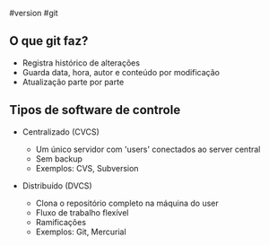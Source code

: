 #version #git 

## O que git faz?
- Registra histórico de alterações 
- Guarda data, hora, autor e conteúdo por modificação 
- Atualização parte por parte 

## Tipos de software de controle
- Centralizado (CVCS)
	- Um único servidor com 'users' conectados ao server central 
	- Sem backup 
	- Exemplos: CVS, Subversion
	
- Distribuído (DVCS)
	- Clona o repositório completo na máquina do user 
	- Fluxo de trabalho flexível 
	- Ramificações 
	- Exemplos: Git, Mercurial

